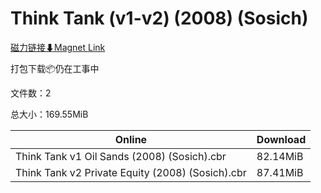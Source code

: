 # Think Tank (v1-v2) (2008) (Sosich)

[磁力链接⬇Magnet Link](magnet:?xt=urn:btih:302d6b14e7db6e13ea71d19985587fe4146007d1&dn=Think%20Tank%20%28v1-v2%29%20%282008%29%20%28Sosich%29)

打包下载📦仍在工事中

文件数：2

总大小：169.55MiB

Online | Download
--- | ---
Think Tank v1 Oil Sands (2008) (Sosich).cbr | 82.14MiB
Think Tank v2 Private Equity (2008) (Sosich).cbr | 87.41MiB